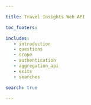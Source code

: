```yaml
--- 

title: Travel Insights Web API 

toc_footers: 

includes: 
   - introduction
   - questions
   - scope
   - authentication
   - aggregation_api
   - exits
   - searches

search: true 

--- 
```


<!-- Converted with the swagger-to-slate https://github.com/lavkumarv/swagger-to-slate -->
